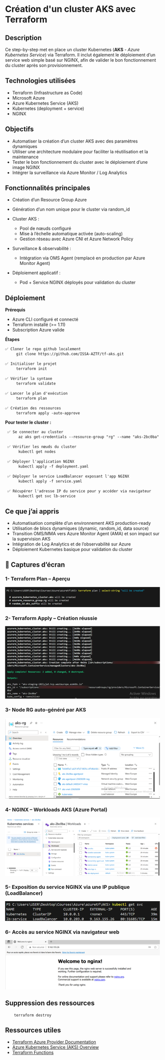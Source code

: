 # Création d'un cluster AKS avec Terraform
## Description
Ce step-by-step met en place un cluster Kubernetes (**AKS** - *Azure Kubernetes Service*) via Terraform. Il inclut également le déploiement d’un service web simple basé sur NGINX, afin de valider le bon fonctionnement du cluster après son provisionnement.
## Technologies utilisées
- Terraform (Infrastructure as Code)
- Microsoft Azure
- Azure Kubernetes Service (AKS)
- Kubernetes (deployment + service)
- NGINX
## Objectifs
- Automatiser la création d’un cluster AKS avec des paramètres dynamiques
- Utiliser une architecture modulaire pour faciliter la réutilisation et la maintenance
- Tester le bon fonctionnement du cluster avec le déploiement d’une image NGINX
- Intégrer la surveillance via Azure Monitor / Log Analytics
## Fonctionnalités principales
- Création d’un Resource Group Azure
- Génération d’un nom unique pour le cluster via random_id
- Cluster AKS :
   *  Pool de nœuds configuré
   *  Mise à l’échelle automatique activée (auto-scaling)
   *  Gestion réseau avec Azure CNI et Azure Network Policy
- Surveillance & observabilité :

   * Intégration via OMS Agent (remplacé en production par Azure Monitor Agent)   
- Déploiement applicatif :

   * Pod + Service NGINX déployés pour validation du cluster
## Déploiement
**Prérequis**
- Azure CLI configuré et connecté
- Terraform installé (>= 1.11)
- Subscription Azure valide

**Étapes**

    ✅ Cloner le repo github localement 
         git clone https://github.com/ISSA-AZTF/tf-aks.git
         
    ✅ Initialiser le projet 
         terraform init

    ✅ Vérifier la syntaxe 
         terraform validate

    ✅ Lancer le plan d'exécution 
         terraform plan 

    ✅ Création des ressources 
         terraform apply -auto-approve
**Pour tester le cluster :**    

     ✅ Se connecter au cluster
          az aks get-credentials --resource-group "rg" --name "aks-2bc0ba"

     ✅ Vérifier les nœuds du cluster
          kubectl get nodes 

     ✅ Déployer l'application NGINX
          kubectl apply -f deployment.yaml

     ✅ Déployer le service LoadBalancer exposant l'app NGINX
          kubectl apply -f service.yaml

     ✅ Récupérer l'adresse IP du service pour y accéder via navigateur
          kubectl get svc lb-service  
## Ce que j’ai appris
- Automatisation complète d’un environnement AKS production-ready
- Utilisation de blocs dynamiques (dynamic, random_id, data source)  
- Transition OMS/MMA vers Azure Monitor Agent (AMA) et son impact sur la supervision AKS
- Intégration de Log Analytics et de l’observabilité sur Azure
- Déploiement Kubernetes basique pour validation du cluster
## 📸 Captures d’écran

### 1- Terraform Plan – Aperçu
![Terraform Plan](Images/execution_plan.png)

### 2- Terraform Apply – Création réussie
![Terraform Apply](Images/apply_complete.png)

### 3- Node RG auto-généré par AKS
![Kubectl Get Nodes](Images/node_ressource_groupe.png)

### 4- NGINX – Workloads AKS (Azure Portal)
![Workloads Azure](Images/Workloads.png)


### 5- Exposition du service NGINX via une IP publique (LoadBalancer)
![NGINX Service IP](Images/services.png)

### 6- Accès au service NGINX via navigateur web
![NGINX Browser](Images/nginx_welcome.png)
## Suppression des ressources

        terraform destroy
## Ressources utiles
- [Terraform Azure Provider Documentation](https://registry.terraform.io/providers/hashicorp/azurerm/latest/docs)
- [Azure Kubernetes Service (AKS) Overview](https://learn.microsoft.com/en-us/azure/aks/)
- [Terraform Functions](https://developer.hashicorp.com/terraform/language/functions) 